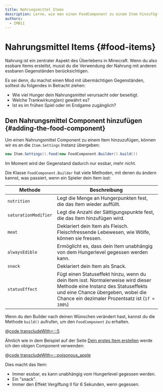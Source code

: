 ```yaml
---
title: Nahrungsmittel Items
description: Lerne, wie man einen FoodComponent zu einem Item hinzufügt, um es essbar zu machen, und wie man es konfiguriert.
authors:
  - IMB11
---
```


# Nahrungsmittel Items {#food-items}

Nahrung ist ein zentraler Aspekt des Überlebens in Minecraft. Wenn du also essbare Items erstellst, musst du die Verwendung der Nahrung mit anderen essbaren Gegenständen berücksichtigen.

Es sei denn, du machst einen Mod mit übermächtigen Gegenständen, solltest du folgendes in Betracht ziehen:

- Wie viel Hunger dein Nahrungsmittel verursacht oder beseitigt.
- Welche Trankwirkung(en) gewährt es?
- Ist es im frühen Spiel oder im Endgame zugänglich?

## Den Nahrungsmittel Component hinzufügen {#adding-the-food-component}

Um einen Nahrungsmittel Component zu einem Item hinzuzufügen, können wir es an die `Item.Settings` Instanz übergeben:

```java
new Item.Settings().food(new FoodComponent.Builder().build())
```

Im Moment wird der Gegenstand dadurch nur essbar, mehr nicht.

Die Klasse `FoodComponent.Builder` hat viele Methoden, mit denen du ändern kannst, was passiert, wenn ein Spieler dein Item isst:

| Methode              | Beschreibung                                                                                                                                                                                                                                       |
| -------------------- | -------------------------------------------------------------------------------------------------------------------------------------------------------------------------------------------------------------------------------------------------- |
| `nutrition`          | Legt die Menge an Hungerpunkten fest, die das Item wieder auffüllt.                                                                                                                                                                |
| `saturationModifier` | Legt die Anzahl der Sättigungspunkte fest, die das Item hinzufügen wird.                                                                                                                                                           |
| `meat`               | Deklariert dein Item als Fleisch. Fleischfressende Lebewesen, wie Wölfe, können sie fressen.                                                                                                                       |
| `alwaysEdible`       | Ermöglicht es, dass dein Item unabhängig von dem Hungerlevel gegessen werden kann.                                                                                                                                                 |
| `snack`              | Deklariert dein Item als Snack.                                                                                                                                                                                                    |
| `statusEffect`       | Fügt einen Statuseffekt hinzu, wenn du dein Item isst. Normalerweise wird dieser Methode eine Instanz des Statuseffekts und eine Chance übergeben, wobei die Chance ein dezimaler Prozentsatz ist (`1f = 100%`) |

Wenn du den Builder nach deinen Wünschen verändert hast, kannst du die Methode `build()` aufrufen, um den `FoodComponent` zu erhalten.

@[code transcludeWith=:::5](@/reference/latest/src/main/java/com/example/docs/item/ModItems.java)

Ähnlich wie in dem Beispiel auf der Seite [Dein erstes Item erstellen](./first-item) werde ich den obigen Component verwenden:

@[code transcludeWith=:::poisonous_apple](@/reference/latest/src/main/java/com/example/docs/item/ModItems.java)

Dies macht das Item:

- Immer essbar, es kann unabhängig vom Hungerlevel gegessen werden.
- Ein "snack".
- Immer den Effekt Vergiftung II für 6 Sekunden, wenn gegessen.

<VideoPlayer src="/assets/develop/items/food_0.webm" title="Eating the Suspicious Substance" />
